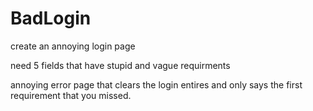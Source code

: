 # BadLogin
create an annoying login page

need 5 fields that have stupid and vague requirments

annoying error page that clears the login entires and only says the first requirement that you missed.
